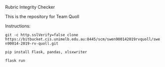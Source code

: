 
Rubric Integrity Checker

This is the repository for Team Quoll

Instructions:

`git -c http.sslVerify=false clone https://bitbucket.cis.unimelb.edu.au:8445/scm/swen900142019rvquoll/swen90014-2019-rv-quoll.git`

`pip install Flask, pandas, xlsxwriter`

`flask run`
